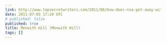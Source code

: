 ```yaml
---
link: http://www.topsecretwriters.com/2011/06/how-does-nsa-get-away-with-running-top-secret-menwith-hill-in-the-uk/
date: 2011-07-05 17:29 UTC
# published: false
published: true
title: Menwith Hill (Menwith Hill)
tags: []
---
```



